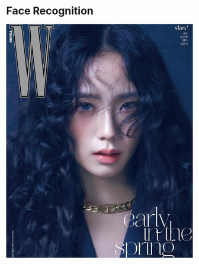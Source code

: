 # Face Recognition
<p align="center">
    <img src="screenshots/jisoo.jpg" alt="alt text" style="max-width:100%;">
</p>
